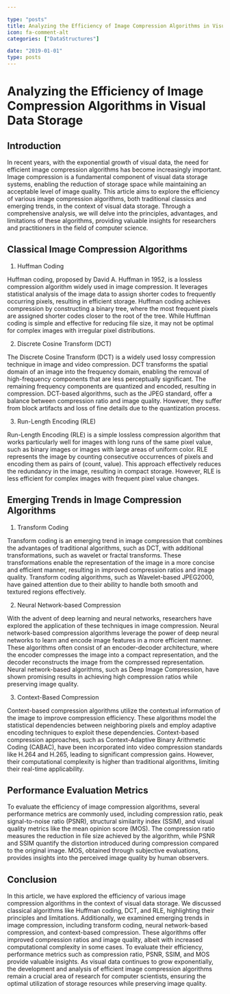 ```yaml
---

type: "posts"
title: Analyzing the Efficiency of Image Compression Algorithms in Visual Data Storage
icon: fa-comment-alt
categories: ["DataStructures"]

date: "2019-01-01"
type: posts
---
```





# Analyzing the Efficiency of Image Compression Algorithms in Visual Data Storage

## Introduction

In recent years, with the exponential growth of visual data, the need for efficient image compression algorithms has become increasingly important. Image compression is a fundamental component of visual data storage systems, enabling the reduction of storage space while maintaining an acceptable level of image quality. This article aims to explore the efficiency of various image compression algorithms, both traditional classics and emerging trends, in the context of visual data storage. Through a comprehensive analysis, we will delve into the principles, advantages, and limitations of these algorithms, providing valuable insights for researchers and practitioners in the field of computer science.

## Classical Image Compression Algorithms

1. Huffman Coding

Huffman coding, proposed by David A. Huffman in 1952, is a lossless compression algorithm widely used in image compression. It leverages statistical analysis of the image data to assign shorter codes to frequently occurring pixels, resulting in efficient storage. Huffman coding achieves compression by constructing a binary tree, where the most frequent pixels are assigned shorter codes closer to the root of the tree. While Huffman coding is simple and effective for reducing file size, it may not be optimal for complex images with irregular pixel distributions.

2. Discrete Cosine Transform (DCT)

The Discrete Cosine Transform (DCT) is a widely used lossy compression technique in image and video compression. DCT transforms the spatial domain of an image into the frequency domain, enabling the removal of high-frequency components that are less perceptually significant. The remaining frequency components are quantized and encoded, resulting in compression. DCT-based algorithms, such as the JPEG standard, offer a balance between compression ratio and image quality. However, they suffer from block artifacts and loss of fine details due to the quantization process.

3. Run-Length Encoding (RLE)

Run-Length Encoding (RLE) is a simple lossless compression algorithm that works particularly well for images with long runs of the same pixel value, such as binary images or images with large areas of uniform color. RLE represents the image by counting consecutive occurrences of pixels and encoding them as pairs of (count, value). This approach effectively reduces the redundancy in the image, resulting in compact storage. However, RLE is less efficient for complex images with frequent pixel value changes.

## Emerging Trends in Image Compression Algorithms

1. Transform Coding

Transform coding is an emerging trend in image compression that combines the advantages of traditional algorithms, such as DCT, with additional transformations, such as wavelet or fractal transforms. These transformations enable the representation of the image in a more concise and efficient manner, resulting in improved compression ratios and image quality. Transform coding algorithms, such as Wavelet-based JPEG2000, have gained attention due to their ability to handle both smooth and textured regions effectively.

2. Neural Network-based Compression

With the advent of deep learning and neural networks, researchers have explored the application of these techniques in image compression. Neural network-based compression algorithms leverage the power of deep neural networks to learn and encode image features in a more efficient manner. These algorithms often consist of an encoder-decoder architecture, where the encoder compresses the image into a compact representation, and the decoder reconstructs the image from the compressed representation. Neural network-based algorithms, such as Deep Image Compression, have shown promising results in achieving high compression ratios while preserving image quality.

3. Context-Based Compression

Context-based compression algorithms utilize the contextual information of the image to improve compression efficiency. These algorithms model the statistical dependencies between neighboring pixels and employ adaptive encoding techniques to exploit these dependencies. Context-based compression approaches, such as Context-Adaptive Binary Arithmetic Coding (CABAC), have been incorporated into video compression standards like H.264 and H.265, leading to significant compression gains. However, their computational complexity is higher than traditional algorithms, limiting their real-time applicability.

## Performance Evaluation Metrics

To evaluate the efficiency of image compression algorithms, several performance metrics are commonly used, including compression ratio, peak signal-to-noise ratio (PSNR), structural similarity index (SSIM), and visual quality metrics like the mean opinion score (MOS). The compression ratio measures the reduction in file size achieved by the algorithm, while PSNR and SSIM quantify the distortion introduced during compression compared to the original image. MOS, obtained through subjective evaluations, provides insights into the perceived image quality by human observers.

## Conclusion

In this article, we have explored the efficiency of various image compression algorithms in the context of visual data storage. We discussed classical algorithms like Huffman coding, DCT, and RLE, highlighting their principles and limitations. Additionally, we examined emerging trends in image compression, including transform coding, neural network-based compression, and context-based compression. These algorithms offer improved compression ratios and image quality, albeit with increased computational complexity in some cases. To evaluate their efficiency, performance metrics such as compression ratio, PSNR, SSIM, and MOS provide valuable insights. As visual data continues to grow exponentially, the development and analysis of efficient image compression algorithms remain a crucial area of research for computer scientists, ensuring the optimal utilization of storage resources while preserving image quality.